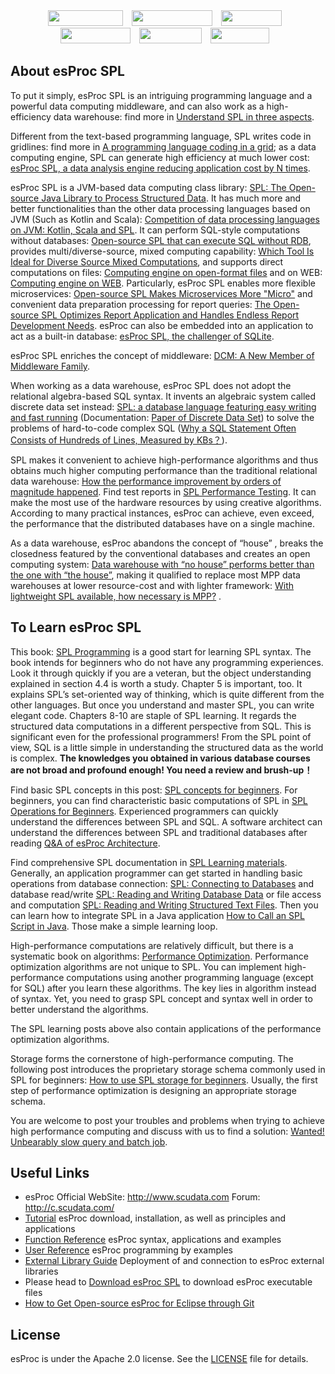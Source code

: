 <div align=center>
<a href="http://www.scudata.com" target="_blank" ><img src="http://www.scudata.com/images/Sharing-2.png" width="120" height="25"  style="margin: 0 10px 0 0;" /></a> 
<a href="http://c.scudata.com" target="_blank" ><img src="http://www.scudata.com/images/Sharing-3.png" width="129" height="25"  style=" margin: 0 10px 0 0;"/></a>
<a href="https://twitter.com/esProc_SPL" target="_blank"><img src="http://www.scudata.com/images/Sharing-1.png" width="97" height="25"  style="margin: 0 10px 0 0;"/></a>
<a href="https://medium.com/@Scudata" target="_blank" ><img src="http://www.scudata.com/images/Sharing-4.png" width="112" height="25"  style=" margin: 0 10px 0 0;"/></a>
<a href="https://www.reddit.com/r/esProc" target="_blank" ><img src="http://www.scudata.com/images/Sharing-5.png" width="100" height="25"  style=" margin: 0 10px 0 0;"/></a>
<a href="https://dev.to/jbx1279" target="_blank" ><img src="http://www.scudata.com/images/Sharing-6.png" width="94" height="25"  style=" margin: 0 10px 0 0;"/></a>
</div>

##	About esProc SPL


To put it simply, esProc SPL is an intriguing programming language and a powerful data computing middleware, and can also work as a high-efficiency data warehouse: find more in [Understand SPL in three aspects](https://blog.scudata.com/understand-spl-in-three-aspects/).

Different from the text-based programming language, SPL writes code in gridlines: find more in [A programming language coding in a grid](https://blog.scudata.com/a-programming-language-coding-in-a-grid/); as a data computing engine, SPL can generate high efficiency at much lower cost:  [esProc SPL, a data analysis engine reducing application cost by N times](https://blog.scudata.com/esproc-spl-a-data-analysis-engine-reducing-application-cost-by-n-times/).

esProc SPL is a JVM-based data computing class library: [SPL: The Open-source Java Library to Process Structured Data](https://blog.scudata.com/spl-the-open-source-java-library-to-process-structured-data/). It has much more and better functionalities than the other data processing languages based on JVM (Such as Kotlin and Scala): [Competition of data processing languages on JVM: Kotlin, Scala and SPL](https://blog.scudata.com/competition-of-data-processing-languages-on-jvm-kotlin-scala-and-spl/). It can perform SQL-style computations without databases:  [Open-source SPL that can execute SQL without RDB](https://blog.scudata.com/open-source-spl-that-can-execute-sql-without-rdb/), provides multi/diverse-source, mixed computing capability:  [Which Tool Is Ideal for Diverse Source Mixed Computations](https://blog.scudata.com/which-tool-is-ideal-for-diverse-source-mixed-computations/), and supports direct computations on files:  [Computing engine on open-format files](https://blog.scudata.com/computing-engine-on-open-format-files/) and on WEB: [Computing engine on WEB](https://blog.scudata.com/computing-engine-on-web/). Particularly, esProc SPL enables more flexible microservices: [Open-source SPL Makes Microservices More "Micro"](https://blog.scudata.com/open-source-spl-makes-microservices-more-micro/) and convenient data preparation processing for report queries:  [The Open-source SPL Optimizes Report Application and Handles Endless Report Development Needs](https://blog.scudata.com/the-open-source-spl-optimizes-report-application-and-handles-endless-report-development-needs/). esProc can also be embedded into an application to act as a built-in database:  [esProc SPL, the challenger of SQLite](https://blog.scudata.com/esproc-spl-the-challenger-of-sqlite/).

esProc SPL enriches the concept of middleware:  [DCM: A New Member of Middleware Family](https://blog.scudata.com/dcm-a-new-member-of-middleware-family/).

When working as a data warehouse, esProc SPL does not adopt the relational algebra-based SQL syntax. It invents an algebraic system called discrete data set instead:  [SPL: a database language featuring easy writing and fast running](https://blog.scudata.com/spl-a-database-language-featuring-easy-writing-and-fast-running/)  (Documentation: [Paper of Discrete Data Set](https://c.scudata.com/article/1694595486828)) to solve the problems of hard-to-code complex SQL ([Why a SQL Statement Often Consists of Hundreds of Lines, Measured by KBs？](https://blog.scudata.com/why-a-sql-statement-often-consists-of-hundreds-of-lines-measured-by-kbs%ef%bc%9f/)).

SPL makes it convenient to achieve high-performance algorithms and thus obtains much higher computing performance than the traditional relational data warehouse: [How the performance improvement by orders of magnitude happened](https://blog.scudata.com/how-the-performance-improvement-by-orders-of-magnitude-happened/). Find test reports in [SPL Performance Testing](https://blog.scudata.com/spl-technology-evaluation/). It can make the most use of the hardware resources by using creative algorithms. According to many practical instances, esProc can achieve, even exceed, the performance that the distributed databases have on a single machine.

As a data warehouse, esProc abandons the concept of “house” , breaks the closedness featured by the conventional databases and creates an open computing system: [Data warehouse with “no house” performs better than the one with “the house”](https://blog.scudata.com/data-warehouse-with-no-house-performs-better-than-the-one-with-the-house/), making it qualified to replace most MPP data warehouses at lower resource-cost and with lighter framework: [With lightweight SPL available, how necessary is MPP?](https://blog.scudata.com/with-lightweight-spl-available-how-necessary-is-mpp/) .

##	To Learn esProc SPL

This book: [SPL Programming](http://c.scudata.com/article/1634722432114) is a good start for learning SPL syntax. The book intends for beginners who do not have any programming experiences. Look it through quickly if you are a veteran, but the object understanding explained in section 4.4 is worth a study. Chapter 5 is important, too. It explains SPL’s set-oriented way of thinking, which is quite different from the other languages. But once you understand and master SPL, you can write elegant code. Chapters 8-10 are staple of SPL learning. It regards the structured data computations in a different perspective from SQL. This is significant even for the professional programmers! From the SPL point of view, SQL is a little simple in understanding the structured data as the world is complex. **The knowledges you obtained in various database courses are not broad and profound enough! You need a review and brush-up！**

Find basic SPL concepts in this post: [SPL concepts for beginners](https://blog.scudata.com/spl-concepts-for-beginners/). For beginners, you can find characteristic basic computations of SPL in [SPL Operations for Beginners](https://blog.scudata.com/spl-operations-for-beginners/). Experienced programmers can quickly understand the differences between SPL and SQL. A software architect can understand the differences between SPL and traditional databases after reading  [Q&A of esProc Architecture](https://blog.scudata.com/qa-of-esproc-architecture/).

Find comprehensive SPL documentation in  [SPL Learning materials](https://blog.scudata.com/spl-learning-materials/). Generally, an application programmer can get started in handling basic operations from database connection:  [SPL: Connecting to Databases](https://blog.scudata.com/spl-connecting-to-databases/) and database read/write  [SPL: Reading and Writing Database Data](https://blog.scudata.com/spl-reading-and-writing-database-data/) or file access and computation  [SPL: Reading and Writing Structured Text Files](https://blog.scudata.com/spl-reading-and-writing-structured-text-files/). Then you can learn how to integrate SPL in a Java application [How to Call an SPL Script in Java](https://blog.scudata.com/how-to-call-an-spl-script-in-java/). Those make a simple learning loop.

High-performance computations are relatively difficult, but there is a systematic book on algorithms: [Performance Optimization](https://c.scudata.com/article/1641367696194). Performance optimization algorithms are not unique to SPL. You can implement high-performance computations using another programming language (except for SQL) after you learn these algorithms. The key lies in algorithm instead of syntax. Yet, you need to grasp SPL concept and syntax well in order to better understand the algorithms.

The SPL learning posts above also contain applications of the performance optimization algorithms.

Storage forms the cornerstone of high-performance computing. The following post introduces the proprietary storage schema commonly used in SPL for beginners: [How to use SPL storage for beginners](https://blog.scudata.com/how-to-use-spl-storage-for-beginners/). Usually, the first step of performance optimization is designing an appropriate storage schema.

You are welcome to post your troubles and problems when trying to achieve high performance computing and discuss with us to find a solution: [Wanted! Unbearably slow query and batch job](http://www.scudata.com/html/Unbearably-slow-query-and-batch-job.html).



## Useful Links

*   esProc Official WebSite: http://www.scudata.com  Forum: http://c.scudata.com/
*   [Tutorial](http://doc.scudata.com/esproc/tutorial/) esProc download, installation, as well as principles and applications
*   [Function Reference](http://doc.scudata.com/esproc/func/) esProc syntax, applications and examples
*   [User Reference](http://doc.scudata.com/esproc/manual/) esProc programming by examples
*   [External Library Guide](http://doc.scudata.com/esproc/ext/) Deployment of and connection to esProc external libraries
*   Please head to [Download esProc SPL](http://c.scudata.com/article/1595817756260) to download esProc executable files
*   [How to Get Open-source esProc for Eclipse through Git](http://c.scudata.com/article/1677815008127) 

## License

esProc is under the Apache 2.0 license. See the [LICENSE](./LICENSE) file for details.
